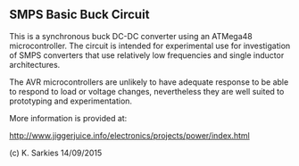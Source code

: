 SMPS Basic Buck Circuit
-----------------------

This is a synchronous buck DC-DC converter using an ATMega48 microcontroller.
The circuit is intended for experimental use for investigation of SMPS
converters that use relatively low frequencies and single inductor
architectures.

The AVR microcontrollers are unlikely to have adequate response to be able to
respond to load or voltage changes, nevertheless they are well suited to
prototyping and experimentation.

More information is provided at:

http://www.jiggerjuice.info/electronics/projects/power/index.html

(c) K. Sarkies 14/09/2015

